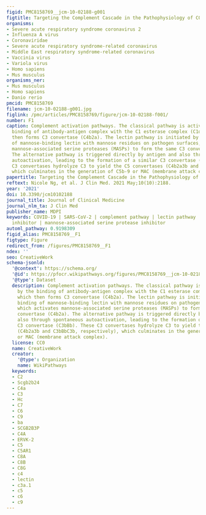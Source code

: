 ```yaml
---
figid: PMC8158769__jcm-10-02188-g001
figtitle: Targeting the Complement Cascade in the Pathophysiology of COVID-19 Disease
organisms:
- Severe acute respiratory syndrome coronavirus 2
- Influenza A virus
- Coronaviridae
- Severe acute respiratory syndrome-related coronavirus
- Middle East respiratory syndrome-related coronavirus
- Vaccinia virus
- Variola virus
- Homo sapiens
- Mus musculus
organisms_ner:
- Mus musculus
- Homo sapiens
- Danio rerio
pmcid: PMC8158769
filename: jcm-10-02188-g001.jpg
figlink: /pmc/articles/PMC8158769/figure/jcm-10-02188-f001/
number: F1
caption: Complement activation pathways. The classical pathway is activated by the
  binding of antibody-antigen complex with the C1 esterase complex (C1qC1rC1s), which
  then forms C3 convertase (C4b2a). The lectin pathway is initiated by the binding
  of mannose-binding lectin with mannose residues on pathogen surfaces, which activates
  mannose-associated serine proteases (MASPs) to form the same C3 convertase (C4b2a).
  The alternative pathway is triggered directly by antigen and also through spontaneous
  autoactivation, leading to the formation of a similar C3 convertase (C3bBb). These
  C3 convertases hydrolyze C3 to yield the C5 convertases (C4b2a3b and C3bBbC3b, respectively),
  which culminates in the generation of C5b-9 or MAC (membrane attack complex).
papertitle: Targeting the Complement Cascade in the Pathophysiology of COVID-19 Disease.
reftext: Nicole Ng, et al. J Clin Med. 2021 May;10(10):2188.
year: '2021'
doi: 10.3390/jcm10102188
journal_title: Journal of Clinical Medicine
journal_nlm_ta: J Clin Med
publisher_name: MDPI
keywords: COVID-19 | SARS-CoV-2 | complement pathway | lectin pathway | complement
  inhibitor | mannose-associated serine protease inhibitor
automl_pathway: 0.9198309
figid_alias: PMC8158769__F1
figtype: Figure
redirect_from: /figures/PMC8158769__F1
ndex: ''
seo: CreativeWork
schema-jsonld:
  '@context': https://schema.org/
  '@id': https://pfocr.wikipathways.org/figures/PMC8158769__jcm-10-02188-g001.html
  '@type': Dataset
  description: Complement activation pathways. The classical pathway is activated
    by the binding of antibody-antigen complex with the C1 esterase complex (C1qC1rC1s),
    which then forms C3 convertase (C4b2a). The lectin pathway is initiated by the
    binding of mannose-binding lectin with mannose residues on pathogen surfaces,
    which activates mannose-associated serine proteases (MASPs) to form the same C3
    convertase (C4b2a). The alternative pathway is triggered directly by antigen and
    also through spontaneous autoactivation, leading to the formation of a similar
    C3 convertase (C3bBb). These C3 convertases hydrolyze C3 to yield the C5 convertases
    (C4b2a3b and C3bBbC3b, respectively), which culminates in the generation of C5b-9
    or MAC (membrane attack complex).
  license: CC0
  name: CreativeWork
  creator:
    '@type': Organization
    name: WikiPathways
  keywords:
  - C2
  - Scgb2b24
  - C4a
  - C3
  - Hc
  - C7
  - C6
  - C9
  - ba
  - SCGB2B3P
  - C4A
  - ERVK-2
  - C5
  - C5AR1
  - C8A
  - C8B
  - C8G
  - c4
  - lectin
  - c3a.1
  - c5
  - c6
  - c9
---
```

